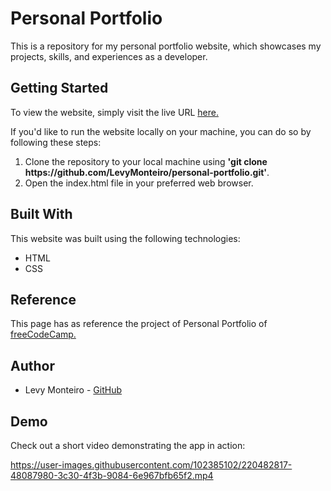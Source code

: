 # Personal Portfolio
This is a repository for my personal portfolio website, which showcases my projects, skills, and experiences as a developer.

## Getting Started
To view the website, simply visit the live URL <a href="https://levymonteiro.github.io/personal-portifolio/" target="_blank">here.</a>

If you'd like to run the website locally on your machine, you can do so by following these steps:
<ol>
<li>Clone the repository to your local machine using <strong>'git clone https://github.com/LevyMonteiro/personal-portfolio.git'</strong>.</li>
<li>Open the index.html file in your preferred web browser.</li>
</ol>

## Built With
This website was built using the following technologies:
<ul>
<li>HTML</li>
<li>CSS</li>
</ul>

## Reference
This page has as reference the project of Personal Portfolio of <a href="https://www.freecodecamp.org/learn" target="_blank">freeCodeCamp.<a>

## Author
<ul>
<li>Levy Monteiro - <a href="https://github.com/LevyMonteiro" target="_blank">GitHub</a></li>
</ul>

## Demo
Check out a short video demonstrating the app in action:

https://user-images.githubusercontent.com/102385102/220482817-48087980-3c30-4f3b-9084-6e967bfb65f2.mp4
